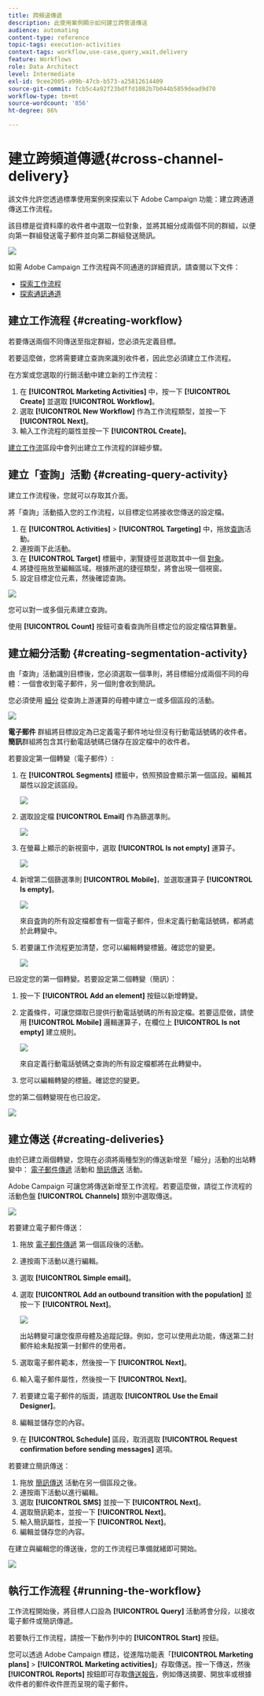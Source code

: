 ```yaml
---
title: 跨頻道傳遞
description: 此使用案例顯示如何建立跨管道傳送
audience: automating
content-type: reference
topic-tags: execution-activities
context-tags: workflow,use-case,query,wait,delivery
feature: Workflows
role: Data Architect
level: Intermediate
exl-id: 9cee2005-a99b-47cb-b573-a25812614409
source-git-commit: fcb5c4a92f23bdffd1082b7b044b5859dead9d70
workflow-type: tm+mt
source-wordcount: '856'
ht-degree: 86%

---
```


# 建立跨頻道傳遞{#cross-channel-delivery}

該文件允許您透過標準使用案例來探索以下 Adobe Campaign 功能：建立跨通道傳送工作流程。

該目標是從資料庫的收件者中選取一位對象，並將其細分成兩個不同的群組，以便向第一群組發送電子郵件並向第二群組發送簡訊。

![](assets/wkf_segment_overview.png)

如需 Adobe Campaign 工作流程與不同通道的詳細資訊，請查閱以下文件：

* [探索工作流程](../../automating/using/get-started-workflows.md)
* [探索通訊通道](../../channels/using/get-started-communication-channels.md)

## 建立工作流程 {#creating-workflow}

若要傳送兩個不同傳送至指定群組，您必須先定義目標。

若要這麼做，您將需要建立查詢來識別收件者，因此您必須建立工作流程。

在方案或您選取的行銷活動中建立新的工作流程：

1. 在 **[!UICONTROL Marketing Activities]** 中，按一下 **[!UICONTROL Create]** 並選取 **[!UICONTROL Workflow]**。
1. 選取 **[!UICONTROL New Workflow]** 作為工作流程類型，並按一下 **[!UICONTROL Next]**。
1. 輸入工作流程的屬性並按一下 **[!UICONTROL Create]**。

[建立工作流](../../automating/using/building-a-workflow.md)區段中會列出建立工作流程的詳細步驟。

## 建立「查詢」活動 {#creating-query-activity}

建立工作流程後，您就可以存取其介面。

將「查詢」活動插入您的工作流程，以目標定位將接收您傳送的設定檔。

1. 在 **[!UICONTROL Activities]** > **[!UICONTROL Targeting]** 中，拖放[查詢](../../automating/using/query.md)活動。
1. 連按兩下此活動。
1. 在 **[!UICONTROL Target]** 標籤中，瀏覽捷徑並選取其中一個 [對象](../../audiences/using/about-audiences.md)。
1. 將捷徑拖放至編輯區域。根據所選的捷徑類型，將會出現一個視窗。
1. 設定目標定位元素，然後確認查詢。

![](assets/wkf_segment_query.png)

您可以對一或多個元素建立查詢。

使用 **[!UICONTROL Count]** 按鈕可查看查詢所目標定位的設定檔估算數量。

## 建立細分活動 {#creating-segmentation-activity}

由「查詢」活動識別目標後，您必須選取一個準則，將目標細分成兩個不同的母體：一個會收到電子郵件，另一個則會收到簡訊。

您必須使用 [細分](../../automating/using/segmentation.md) 從查詢上游運算的母體中建立一或多個區段的活動。

![](assets/wkf_segment_activity.png)

**電子郵件** 群組將目標設定為已定義電子郵件地址但沒有行動電話號碼的收件者。**簡訊**&#x200B;群組將包含其行動電話號碼已儲存在設定檔中的收件者。

若要設定第一個轉變（電子郵件）:

1. 在 **[!UICONTROL Segments]** 標籤中，依照預設會顯示第一個區段。編輯其屬性以設定該區段。

   ![](assets/wkf_segment_properties.png)

1. 選取設定檔 **[!UICONTROL Email]** 作為篩選準則。

   ![](assets/wkf_segment_email.png)

1. 在螢幕上顯示的新視窗中，選取 **[!UICONTROL Is not empty]** 運算子。

   ![](assets/wkf_segment_email_not_empty.png)

1. 新增第二個篩選準則 **[!UICONTROL Mobile]**，並選取運算子 **[!UICONTROL Is empty]**。

   ![](assets/wkf_segment_mobile_empty.png)

   來自査詢的所有設定檔都會有一個電子郵件，但未定義行動電話號碼，都將處於此轉變中。

1. 若要讓工作流程更加清楚，您可以編輯轉變標籤。確認您的變更。

   ![](assets/wkf_segment_transition_label.png)

已設定您的第一個轉變。若要設定第二個轉變（簡訊）：

1. 按一下 **[!UICONTROL Add an element]** 按鈕以新增轉變。
1. 定義條件，可讓您擷取已提供行動電話號碼的所有設定檔。若要這麼做，請使用 **[!UICONTROL Mobile]** 邏輯運算子，在欄位上 **[!UICONTROL Is not empty]** 建立規則。

   ![](assets/wkf_segment_mobile_not_empty.png)

   來自定義行動電話號碼之查詢的所有設定檔都將在此轉變中。

1. 您可以編輯轉變的標籤。確認您的變更。

您的第二個轉變現在也已設定。

![](assets/wkf_segment_transitions.png)

## 建立傳送 {#creating-deliveries}

由於已建立兩個轉變，您現在必須將兩種型別的傳送新增至「細分」活動的出站轉變中： [電子郵件傳遞](../../automating/using/email-delivery.md) 活動和 [簡訊傳送](../../automating/using/sms-delivery.md) 活動。

Adobe Campaign 可讓您將傳送新增至工作流程。若要這麼做，請從工作流程的活動色盤 **[!UICONTROL Channels]** 類別中選取傳送。

![](assets/wkf_segment_deliveries1.png)

若要建立電子郵件傳送：

1. 拖放 [電子郵件傳遞](../../automating/using/email-delivery.md) 第一個區段後的活動。
1. 連按兩下活動以進行編輯。
1. 選取 **[!UICONTROL Simple email]**。
1. 選取 **[!UICONTROL Add an outbound transition with the population]** 並按一下 **[!UICONTROL Next]**。

   ![](assets/wkf_segment_deliveries2.png)

   出站轉變可讓您復原母體及追蹤記錄。例如，您可以使用此功能，傳送第二封郵件給未點按第一封郵件的使用者。

1. 選取電子郵件範本，然後按一下 **[!UICONTROL Next]**。
1. 輸入電子郵件屬性，然後按一下 **[!UICONTROL Next]**。
1. 若要建立電子郵件的版面，請選取 **[!UICONTROL Use the Email Designer]**。
1. 編輯並儲存您的內容。
1. 在 **[!UICONTROL Schedule]** 區段，取消選取 **[!UICONTROL Request confirmation before sending messages]** 選項。

若要建立簡訊傳送：

1. 拖放 [簡訊傳送](../../automating/using/sms-delivery.md) 活動在另一個區段之後。
1. 連按兩下活動以進行編輯。
1. 選取 **[!UICONTROL SMS]** 並按一下 **[!UICONTROL Next]**。
1. 選取簡訊範本，並按一下 **[!UICONTROL Next]**。
1. 輸入簡訊屬性，並按一下 **[!UICONTROL Next]**。
1. 編輯並儲存您的內容。

在建立與編輯您的傳送後，您的工作流程已準備就緒即可開始。

![](assets/wkf_segment_deliveries.png)

## 執行工作流程 {#running-the-workflow}

工作流程開始後，將目標人口設為 **[!UICONTROL Query]** 活動將會分段，以接收電子郵件或簡訊傳遞。

若要執行工作流程，請按一下動作列中的 **[!UICONTROL Start]** 按鈕。

您可以透過 Adobe Campaign 標誌，從進階功能表「**[!UICONTROL Marketing plans]** > **[!UICONTROL Marketing activities]**」存取傳送。按一下傳送，然後 **[!UICONTROL Reports]** 按鈕即可存取[傳送報告](../../reporting/using/about-dynamic-reports.md#accessing-dynamic-reports)，例如傳送摘要、開放率或根據收件者的郵件收件匣而呈現的電子郵件。
